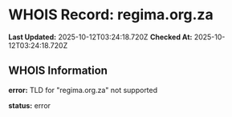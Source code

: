 # WHOIS Record: regima.org.za

**Last Updated:** 2025-10-12T03:24:18.720Z
**Checked At:** 2025-10-12T03:24:18.720Z

## WHOIS Information

**error:** TLD for "regima.org.za" not supported

**status:** error

